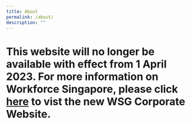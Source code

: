 ```yaml
---
title: About
permalink: /about/
description: ""
---
```

# This website will no longer be available with effect from 1 April 2023. For more information on Workforce Singapore, please click  [here](http://www.wsg.gov.sg) to vist the new WSG Corporate Website.
